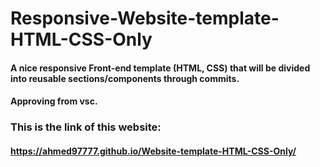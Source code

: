 # Responsive-Website-template-HTML-CSS-Only
#### A nice responsive Front-end template (HTML, CSS) that will be divided into reusable sections/components through commits.
#### Approving from vsc.
### This is the link of this website:
#### https://ahmed97777.github.io/Website-template-HTML-CSS-Only/
